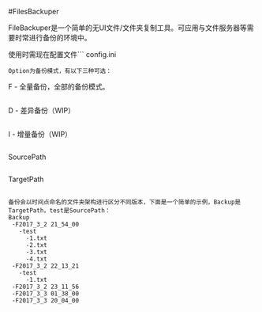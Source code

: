 #FilesBackuper

FileBackuper是一个简单的无UI文件/文件夹复制工具。可应用与文件服务器等需要时常进行备份的环境中。

使用时需现在配置文件```
config.ini
```中设定好备份模式，源路径和目标路径。
Option为备份模式，有以下三种可选：
```
 F - 全量备份，全部的备份模式。
```
```
 D - 差异备份（WIP）
```
```
 I - 增量备份（WIP）
```
```
SourcePath
```为需备份的源路径。
```
TargetPath
```为需要放置备份的路径。

备份会以时间点命名的文件夹架构进行区分不同版本，下面是一个简单的示例，Backup是TargetPath，test是SourcePath：
Backup
 -F2017_3_2 21_54_00
   -test
     -1.txt
     -2.txt
     -3.txt
     -4.txt
 -F2017_3_2 22_13_21
   -test
     -1.txt
 -F2017_3_2 23_11_56
 -F2017_3_3 01_38_00
 -F2017_3_3 20_04_00